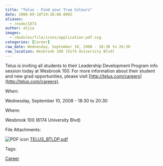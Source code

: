 ```yaml
---
title: "Telus - Find your True Colours"
date: 2008-09-10T19:38:00.000Z
aliases:
  - /node/1073
author: atjia
images:
  - /modules/file/icons/application-pdf.svg
categories: [Career]
raw_date: Wednesday, September 10, 2008 - 18:30 to 20:30
raw_location: Wesbrook 100 (6174 University Blvd)
---
```


Telus is inviting all students to their Leadership Development Program info session today at Wesbrook 100. For more information about their student and new grad opportunities, please visit [http://telus.com/careers](http://telus.com/careers).

When: 

Wednesday, September 10, 2008 - 18:30 to 20:30

Where: 

Wesbrook 100 (6174 University Blvd)

File Attachments: 

 ![PDF icon](/modules/file/icons/application-pdf.svg "application/pdf") [TELUS\_BTLDP.pdf](https://ubccsss.org/files/TELUS_BTLDP.pdf)

Tags: 

[Career](/career)
